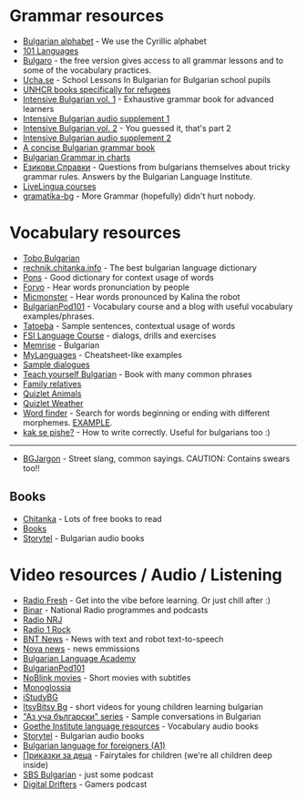 
# Grammar resources
- [Bulgarian alphabet](https://www.omniglot.com/writing/bulgarian.htm) - We use the Cyrillic alphabet
- [101 Languages](https://www.101languages.net/bulgarian/)
- [Bulgaro](https://www.bulgaro.io/) - the free version gives access to all grammar lessons and to some of the vocabulary practices.
- [Ucha.se](https://ucha.se/videos/balgarski-ezik/) - School Lessons In Bulgarian for Bulgarian school pupils
- [UNHCR books specifically for refugees](https://www.unhcr.org/bg/%d1%83%d1%87%d0%b5%d0%b1%d0%bd%d0%b8-%d0%bf%d0%be%d0%bc%d0%b0%d0%b3%d0%b0%d0%bb%d0%b0)
- [Intensive Bulgarian vol. 1](https://www.amazon.com/Intensive-Bulgarian-Vol-Textbook-Reference/dp/0299167445) - Exhaustive grammar book for advanced learners
- [Intensive Bulgarian audio supplement 1](https://www.amazon.com/Intensive-Bulgarian-Audio-Supplement-SPOKEN-WORD/dp/0299250342)
- [Intensive Bulgarian vol. 2](https://www.amazon.com/Intensive-Bulgarian-Vol-Textbook-Reference/dp/0299167542) - You guessed it, that's part 2
- [Intensive Bulgarian audio supplement 2](https://www.amazon.com/Intensive-Bulgarian-Audio-Supplement-SPOKEN-WORD/dp/029925044X)
- [A concise Bulgarian grammar book](https://inozmi.spilnotv.com/books/sprak/bg/stand_alone_bulgarian.pdf)
- [Bulgarian Grammar in charts](https://www.amazon.com/Grammar-Matters-Bulgarian-Charts-ebook/dp/B00KVIB5CS)
- [Езикови Справки](https://ibl.bas.bg/ezikovi_spravki/) - Questions from bulgarians themselves about tricky grammar rules. Answers by the Bulgarian Language Institute.
- [LiveLingua courses](https://www.livelingua.com/courses/Bulgarian)
- [gramatika-bg](https://gramatika-bg.com/) - More Grammar (hopefully) didn't hurt nobody.
# Vocabulary resources
- [Tobo Bulgarian](https://www.toboapp.com/)
- [rechnik.chitanka.info](https://rechnik.chitanka.info/) - The best bulgarian language dictionary
- [Pons](http://bg.pons.com/) - Good dictionary for context usage of words
- [Forvo](https://forvo.com/languages/bg/) - Hear words pronunciation by people
- [Micmonster](https://micmonster.com/text-to-speech/bulgarian-bulgaria/) - Hear words pronounced by Kalina the robot
- [BulgarianPod101](https://www.bulgarianpod101.com/blog/) - Vocabulary course and a blog with useful vocabulary examples/phrases.
- [Tatoeba](https://tatoeba.org/en/sentences/show_all_in/bul/eng) - Sample sentences, contextual usage of words
- [FSI Language Course](https://www.fsi-language-courses.org/fsi-bulgarian-basic-course/) - dialogs, drills and exercises
- [Memrise](https://app.memrise.com/courses/english/bulgarian/) - Bulgarian
- [MyLanguages](http://mylanguages.org/learn_bulgarian.php) - Cheatsheet-like examples
- [Sample dialogues](http://www.slavic-net.org/)
- [Teach yourself Bulgarian](https://www.academia.edu/34443394/Teach_Yourself_Bulgarian) - Book with many common phrases
- [Family relatives](https://raw.githubusercontent.com/mystiquewolf/bulgarian-language-resources/main/static/images/family-relatives.png)
- [Quizlet Animals](https://quizlet.com/be/668055760/%D0%96%D0%B8%D0%B2%D0%BE%D1%82%D0%BD%D0%B8-bg-en-flash-cards/)
- [Quizlet Weather](https://quizlet.com/be/668464510/%D0%92%D1%80%D0%B5%D0%BC%D0%B5-bg-en-flash-cards/)
- [Word finder](http://bg.words-finder.com/index.php) - Search for words beginning or ending with different morphemes. [EXAMPLE](http://bg.words-finder.com/index.php?end=%D0%BA%D0%B0%D0%B7%D0%B2%D0%B0%D0%BC).
- [kak se pishe?](https://kaksepishe.com/) - How to write correctly. Useful for bulgarians too :)

---

- [BGJargon](https://www.bgjargon.com/) - Street slang, common sayings. CAUTION: Contains swears too!!
## Books
- [Chitanka](https://chitanka.info/) - Lots of free books to read
- [Books](https://www.bdz.bg/bg/c/knigi?page=5)
- [Storytel](https://www.storytel.com/bg/bg/) - Bulgarian audio books
# Video resources / Audio / Listening
- [Radio Fresh](http://radiofresh.bg/) - Get into the vibe before learning. Or just chill after :)
- [Binar](https://binar.bg/) - National Radio programmes and podcasts
- [Radio NRJ](https://www.radioenergy.bg/)
- [Radio 1 Rock](https://www.radio1rock.bg/)
- [BNT News](https://bntnews.bg/) - News with text and robot text-to-speech
- [Nova news](https://www.youtube.com/@novanews2851) - news emmissions
- [Bulgarian Language Academy](https://www.youtube.com/@bulgarianlanguageacademy2587)
- [BulgarianPod101](https://www.youtube.com/@BulgarianPod101)
- [NoBlink movies](https://youtube.com/playlist?list=PLFAphr0cjsWYGCZzbCd5gcTBbtBrH2Yk4) - Short movies with subtitles
- [Monoglossia](https://www.youtube.com/@Monoglossia)
- [iStudyBG](https://www.youtube.com/@istudybg2659)
- [ItsyBitsy Bg](https://www.youtube.com/channel/UCOrWIp_W-iaiyhoNce1tf4w) - short videos for young children learning bulgarian
- ["Аз уча български" series](https://www.youtube.com/playlist?list=PLnEXbUSPy8Rslhj5xJeTb3mT9pqpLOl5N) - Sample conversations in Bulgarian
- [Goethe Institute language resources](https://www.goethe-verlag.com/book2/EN/) - Vocabulary audio books
- [Storytel](https://www.storytel.com/bg/bg/) - Bulgarian audio books
- [Bulgarian language for foreigners (A1)](https://www.youtube.com/playlist?list=PLQ3iCvL8uyKSu0P6WB6fdvMzsm22BB6FM)
- [Приказки за деца](https://open.spotify.com/show/1o2riigiuhcISFq9rp1ajo) - Fairytales for children (we're all children deep inside)
- [SBS Bulgarian](https://open.spotify.com/show/6YgJOdBkxhjtA39eAPXc3B?si=5dc1b206f8a4488d) - just some podcast
- [Digital Drifters](https://open.spotify.com/show/5Yug73r6QF2PyYygdveREW) - Gamers podcast